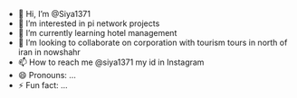 - 👋 Hi, I’m @Siya1371
- 👀 I’m interested in pi network projects 
- 🌱 I’m currently learning hotel management 
- 💞️ I’m looking to collaborate on corporation with tourism tours in north of iran in nowshahr 
- 📫 How to reach me @siya1371 my id in Instagram 
- 😄 Pronouns: ...
- ⚡ Fun fact: ...

<!---
Siya1371/Siya1371 is a ✨ special ✨ repository because its `README.md` (this file) appears on your GitHub profile.
You can click the Preview link to take a look at your changes.
--->
